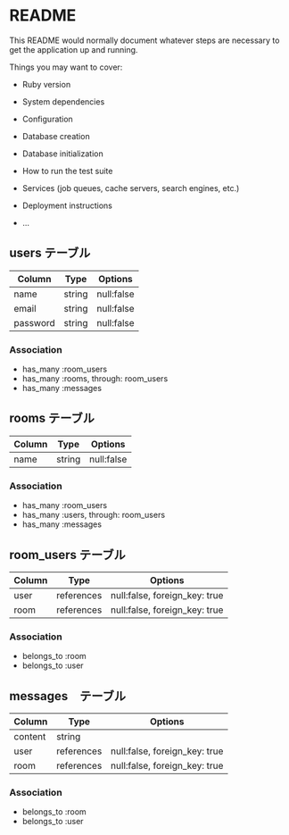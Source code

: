 # README

This README would normally document whatever steps are necessary to get the
application up and running.

Things you may want to cover:

* Ruby version

* System dependencies

* Configuration

* Database creation

* Database initialization

* How to run the test suite

* Services (job queues, cache servers, search engines, etc.)

* Deployment instructions

* ...

## users テーブル

| Column   | Type    | Options    |
| -------- | ------- | ---------- |
| name     | string  | null:false |
| email    | string  | null:false |
| password | string  | null:false |

### Association

- has_many :room_users
- has_many :rooms, through: room_users
- has_many :messages


## rooms テーブル

| Column   | Type    | Options    |
| -------- | ------- | ---------- |
| name     | string  | null:false |

### Association

- has_many :room_users
- has_many :users, through: room_users
- has_many :messages


## room_users テーブル

| Column   | Type        | Options                       |
| -------- | ----------- | ----------------------------- |
| user     | references  | null:false, foreign_key: true |
| room     | references  | null:false, foreign_key: true |

### Association

- belongs_to :room 
- belongs_to :user


## messages　テーブル

| Column   | Type        | Options                       |
| -------- | ----------- | ----------------------------- |
| content  | string      |                               |
| user     | references  | null:false, foreign_key: true |
| room     | references  | null:false, foreign_key: true |

### Association

- belongs_to :room 
- belongs_to :user
